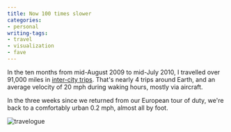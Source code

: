 ```yaml
---
title: Now 100 times slower
categories:
- personal
writing-tags:
- travel
- visualization
- fave
---
```


In the ten months from mid-August 2009 to mid-July 2010, I travelled over 91,000 miles in [inter-city trips][1].  That's nearly 4 trips around Earth, and an average velocity of 20 mph during waking hours, mostly via aircraft.

In the three weeks since we returned from our European tour of duty, we're back to a comfortably urban 0.2 mph, almost all by foot.

![travelogue](/media/2010-08-07-slower/travelogue.png)

   [1]: http://www.tripit.com/people/gerwitz
